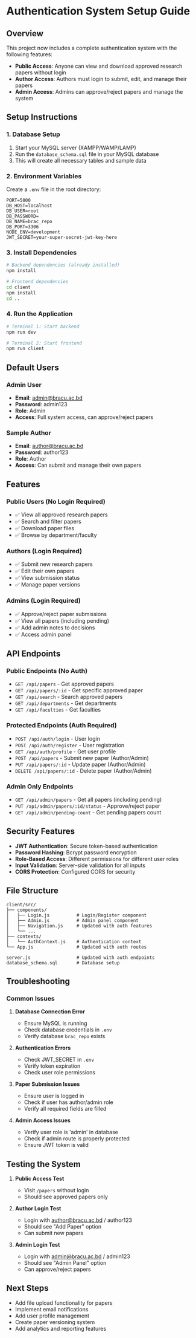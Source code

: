 # Authentication System Setup Guide

## Overview
This project now includes a complete authentication system with the following features:
- **Public Access**: Anyone can view and download approved research papers without login
- **Author Access**: Authors must login to submit, edit, and manage their papers
- **Admin Access**: Admins can approve/reject papers and manage the system

## Setup Instructions

### 1. Database Setup
1. Start your MySQL server (XAMPP/WAMP/LAMP)
2. Run the `database_schema.sql` file in your MySQL database
3. This will create all necessary tables and sample data

### 2. Environment Variables
Create a `.env` file in the root directory:
```env
PORT=5000
DB_HOST=localhost
DB_USER=root
DB_PASSWORD=
DB_NAME=brac_repo
DB_PORT=3306
NODE_ENV=development
JWT_SECRET=your-super-secret-jwt-key-here
```

### 3. Install Dependencies
```bash
# Backend dependencies (already installed)
npm install

# Frontend dependencies
cd client
npm install
cd ..
```

### 4. Run the Application
```bash
# Terminal 1: Start backend
npm run dev

# Terminal 2: Start frontend
npm run client
```

## Default Users

### Admin User
- **Email**: admin@bracu.ac.bd
- **Password**: admin123
- **Role**: Admin
- **Access**: Full system access, can approve/reject papers

### Sample Author
- **Email**: author@bracu.ac.bd
- **Password**: author123
- **Role**: Author
- **Access**: Can submit and manage their own papers

## Features

### Public Users (No Login Required)
- ✅ View all approved research papers
- ✅ Search and filter papers
- ✅ Download paper files
- ✅ Browse by department/faculty

### Authors (Login Required)
- ✅ Submit new research papers
- ✅ Edit their own papers
- ✅ View submission status
- ✅ Manage paper versions

### Admins (Login Required)
- ✅ Approve/reject paper submissions
- ✅ View all papers (including pending)
- ✅ Add admin notes to decisions
- ✅ Access admin panel

## API Endpoints

### Public Endpoints (No Auth)
- `GET /api/papers` - Get approved papers
- `GET /api/papers/:id` - Get specific approved paper
- `GET /api/search` - Search approved papers
- `GET /api/departments` - Get departments
- `GET /api/faculties` - Get faculties

### Protected Endpoints (Auth Required)
- `POST /api/auth/login` - User login
- `POST /api/auth/register` - User registration
- `GET /api/auth/profile` - Get user profile
- `POST /api/papers` - Submit new paper (Author/Admin)
- `PUT /api/papers/:id` - Update paper (Author/Admin)
- `DELETE /api/papers/:id` - Delete paper (Author/Admin)

### Admin Only Endpoints
- `GET /api/admin/papers` - Get all papers (including pending)
- `PUT /api/admin/papers/:id/status` - Approve/reject paper
- `GET /api/admin/pending-count` - Get pending papers count

## Security Features

- **JWT Authentication**: Secure token-based authentication
- **Password Hashing**: Bcrypt password encryption
- **Role-Based Access**: Different permissions for different user roles
- **Input Validation**: Server-side validation for all inputs
- **CORS Protection**: Configured CORS for security

## File Structure

```
client/src/
├── components/
│   ├── Login.js          # Login/Register component
│   ├── Admin.js          # Admin panel component
│   ├── Navigation.js     # Updated with auth features
│   └── ...
├── contexts/
│   └── AuthContext.js    # Authentication context
└── App.js                # Updated with auth routes

server.js                 # Updated with auth endpoints
database_schema.sql       # Database setup
```

## Troubleshooting

### Common Issues

1. **Database Connection Error**
   - Ensure MySQL is running
   - Check database credentials in `.env`
   - Verify database `brac_repo` exists

2. **Authentication Errors**
   - Check JWT_SECRET in `.env`
   - Verify token expiration
   - Check user role permissions

3. **Paper Submission Issues**
   - Ensure user is logged in
   - Check if user has author/admin role
   - Verify all required fields are filled

4. **Admin Access Issues**
   - Verify user role is 'admin' in database
   - Check if admin route is properly protected
   - Ensure JWT token is valid

## Testing the System

1. **Public Access Test**
   - Visit `/papers` without login
   - Should see approved papers only

2. **Author Login Test**
   - Login with author@bracu.ac.bd / author123
   - Should see "Add Paper" option
   - Can submit new papers

3. **Admin Login Test**
   - Login with admin@bracu.ac.bd / admin123
   - Should see "Admin Panel" option
   - Can approve/reject papers

## Next Steps

- Add file upload functionality for papers
- Implement email notifications
- Add user profile management
- Create paper versioning system
- Add analytics and reporting features
